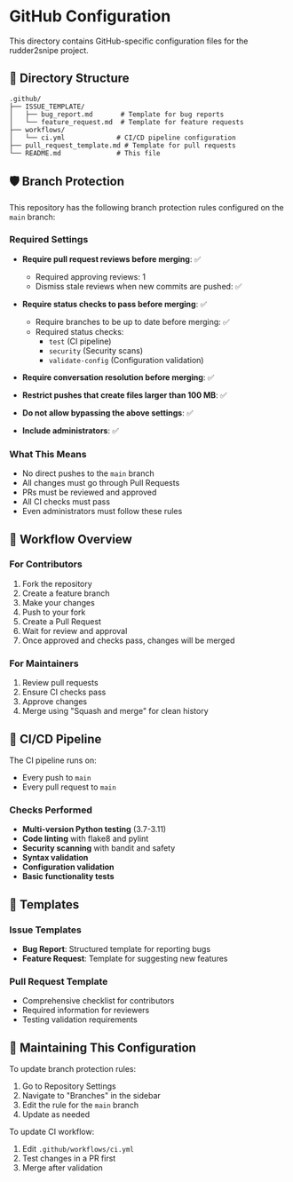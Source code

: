 # GitHub Configuration

This directory contains GitHub-specific configuration files for the rudder2snipe project.

## 📁 Directory Structure

```
.github/
├── ISSUE_TEMPLATE/
│   ├── bug_report.md       # Template for bug reports
│   └── feature_request.md  # Template for feature requests
├── workflows/
│   └── ci.yml             # CI/CD pipeline configuration
├── pull_request_template.md # Template for pull requests
└── README.md              # This file
```

## 🛡️ Branch Protection

This repository has the following branch protection rules configured on the `main` branch:

### Required Settings
- **Require pull request reviews before merging**: ✅
  - Required approving reviews: 1
  - Dismiss stale reviews when new commits are pushed: ✅
  
- **Require status checks to pass before merging**: ✅
  - Require branches to be up to date before merging: ✅
  - Required status checks:
    - `test` (CI pipeline)
    - `security` (Security scans)
    - `validate-config` (Configuration validation)
    
- **Require conversation resolution before merging**: ✅
- **Restrict pushes that create files larger than 100 MB**: ✅
- **Do not allow bypassing the above settings**: ✅
- **Include administrators**: ✅

### What This Means
- No direct pushes to the `main` branch
- All changes must go through Pull Requests
- PRs must be reviewed and approved
- All CI checks must pass
- Even administrators must follow these rules

## 🔄 Workflow Overview

### For Contributors
1. Fork the repository
2. Create a feature branch
3. Make your changes
4. Push to your fork
5. Create a Pull Request
6. Wait for review and approval
7. Once approved and checks pass, changes will be merged

### For Maintainers
1. Review pull requests
2. Ensure CI checks pass
3. Approve changes
4. Merge using "Squash and merge" for clean history

## 🚀 CI/CD Pipeline

The CI pipeline runs on:
- Every push to `main`
- Every pull request to `main`

### Checks Performed
- **Multi-version Python testing** (3.7-3.11)
- **Code linting** with flake8 and pylint
- **Security scanning** with bandit and safety
- **Syntax validation**
- **Configuration validation**
- **Basic functionality tests**

## 📝 Templates

### Issue Templates
- **Bug Report**: Structured template for reporting bugs
- **Feature Request**: Template for suggesting new features

### Pull Request Template
- Comprehensive checklist for contributors
- Required information for reviewers
- Testing validation requirements

## 🔧 Maintaining This Configuration

To update branch protection rules:
1. Go to Repository Settings
2. Navigate to "Branches" in the sidebar
3. Edit the rule for the `main` branch
4. Update as needed

To update CI workflow:
1. Edit `.github/workflows/ci.yml`
2. Test changes in a PR first
3. Merge after validation
